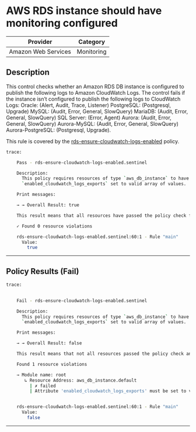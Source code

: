 # AWS RDS instance should have monitoring configured

| Provider            | Category   |
|---------------------|------------|
| Amazon Web Services | Monitoring |

## Description

This control checks whether an Amazon RDS DB instance is configured to publish the following logs to Amazon CloudWatch Logs. The control fails if the instance isn’t configured to publish the following logs to CloudWatch Logs:
Oracle: (Alert, Audit, Trace, Listener)
PostgreSQL: (Postgresql, Upgrade)
MySQL: (Audit, Error, General, SlowQuery)
MariaDB: (Audit, Error, General, SlowQuery)
SQL Server: (Error, Agent)
Aurora: (Audit, Error, General, SlowQuery)
Aurora-MySQL: (Audit, Error, General, SlowQuery)
Aurora-PostgreSQL: (Postgresql, Upgrade).

This rule is covered by the [rds-ensure-cloudwatch-logs-enabled](../../policies/rds-ensure-cloudwatch-logs-enabled.sentinel) policy.

```bash
trace:

    Pass - rds-ensure-cloudwatch-logs-enabled.sentinel

    Description:
      This policy requires resources of type `aws_db_instance` to have
      `enabled_cloudwatch_logs_exports` set to valid array of values.

    Print messages:

    → → Overall Result: true

    This result means that all resources have passed the policy check for the policy rds-ensure-cloudwatch-logs-enabled.

    ✓ Found 0 resource violations

    rds-ensure-cloudwatch-logs-enabled.sentinel:60:1 - Rule "main"
      Value:
        true

```

---

## Policy Results (Fail)
```bash
trace:

  
    Fail - rds-ensure-cloudwatch-logs-enabled.sentinel

    Description:
      This policy requires resources of type `aws_db_instance` to have
      `enabled_cloudwatch_logs_exports` set to valid array of values.

    Print messages:

    → → Overall Result: false

    This result means that not all resources passed the policy check and the protected behavior is not allowed for the policy rds-ensure-cloudwatch-logs-enabled.

    Found 1 resource violations

    → Module name: root
       ↳ Resource Address: aws_db_instance.default
         | ✗ failed
         | Attribute 'enabled_cloudwatch_logs_exports' must be set to valid values for 'aws_db_instance' resources. Refer to https://docs.aws.amazon.com/securityhub/latest/userguide/rds-controls.html#rds-9 for more details.


    rds-ensure-cloudwatch-logs-enabled.sentinel:60:1 - Rule "main"
      Value:
        false

```

---
